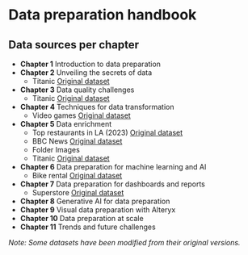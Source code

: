 # Data preparation handbook

## Data sources per chapter
* **Chapter 1** Introduction to data preparation
* **Chapter 2** Unveiling the secrets of data
	* Titanic [Original dataset](https://www.kaggle.com/competitions/titanic)
*  **Chapter 3** Data quality challenges
	* Titanic [Original dataset](https://www.kaggle.com/competitions/titanic)
* **Chapter 4** Techniques for data transformation
	* Video games [Original dataset](https://www.kaggle.com/datasets/mohamedtarek01234/steam-games-reviews-and-rankings)
* **Chapter 5** Data enrichment
	* Top restaurants in LA (2023) [Original dataset](https://www.kaggle.com/datasets/lorentzyeung/top-240-recommended-restaurants-in-la-2023)
	* BBC News [Original dataset](https://www.kaggle.com/datasets/gpreda/bbc-news)
	* Folder Images
	* Titanic [Original dataset](https://www.kaggle.com/competitions/titanic)
* **Chapter 6** Data preparation for machine learning and AI
	* Bike rental [Original dataset](https://www.kaggle.com/competitions/bike-sharing-demand/data)
* **Chapter 7** Data preparation for dashboards and reports
	* Superstore [Original dataset](https://www.kaggle.com/datasets/vivek468/superstore-dataset-final)
* **Chapter 8** Generative AI for data preparation
* **Chapter 9** Visual data preparation with Alteryx
* **Chapter 10** Data preparation at scale
* **Chapter 11** Trends and future challenges

*Note: Some datasets have been modified from their original versions.*